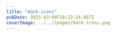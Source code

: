 ```yaml
---
title: "dark-icons"
pubDate: 2023-03-09T18:23:34.667Z
coverImage: ../../images/dark-icons.png
---
```

